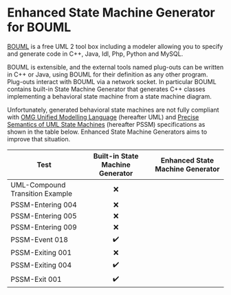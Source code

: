 # Enhanced State Machine Generator for BOUML

[BOUML](https://www.bouml.fr/) is a free UML 2 tool box including a modeler allowing you to specify and generate code in C++, Java, Idl, Php, Python and MySQL.

BOUML is extensible, and the external tools named plug-outs can be written in C++ or Java, using BOUML for their definition as any other program. Plug-outs
interact  with BOUML via a network socket. In particular BOUML contains built-in State Machine Generator that generates C++ classes implementing a behavioral state machine from a state machine diagram.

Unfortunately, generated behavioral state machines are not fully compliant with [OMG Unified Modelling Language](https://www.omg.org/spec/UML/) (hereafter UML) and [Precise Semantics of UML State Machines](https://www.omg.org/spec/PSSM/) (hereafter PSSM) specifications as shown in the table below. Enhanced State Machine Generators aims to improve that situation.


| Test | Built-in State Machine Generator | Enhanced State Machine Generator |
|------|:-----------------:|:----:|
|UML-Compound Transition Example | :x: |    |
|PSSM-Entering 004 | :x:   |    |
|PSSM-Entering 005 |  :x:  |    |
|PSSM-Entering 009 | :x:   |    |
|PSSM-Event 018 | :heavy_check_mark:   |    |
|PSSM-Exiting 001 | :x:   |    |
|PSSM-Exiting 004 | :heavy_check_mark:   |    |
|PSSM-Exit 001 |:heavy_check_mark:    |    |
